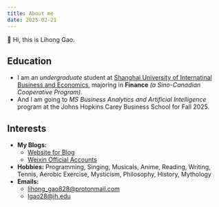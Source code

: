 ```yaml
---
title: About me
date: 2025-02-21
---
```


👋 ​Hi, this is Lihong Gao.

## Education
- I am an *undergraduate* student at [Shanghai University of Internatinal Business and Economics](https://www.suibe.edu.cn/), majoring in **Finance** *(a Sino-Canadian Cooperative Program)*.
- And I am going to *MS Business Analytics and Artificial Intelligence* program at the Johns Hopkins Carey Business School for Fall 2025.


## Interests
- **My Blogs:**
  - [Website for Blog](https://epiphany-leon.github.io/MyBlog/) 
  - [Weixin Official Accounts](https://mp.weixin.qq.com/mp/homepage?__biz=MzkxNjMxODc3Nw==&hid=1&sn=29646593c02cb16fe5b7f61b9180fb49&scene=18#wechat_redirect) 
- **Hobbies:** Programming, Singing, Musicals, Anime, Reading, Writing, Tennis, Aerobic Exercise, Mysticism, Philosophy, History, Mythology
- **Emails:** 
  - lihong_gao828@protonmail.com
  - lgao28@jh.edu

